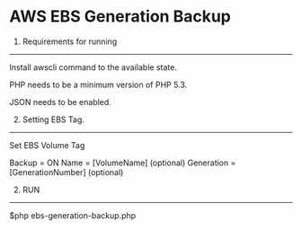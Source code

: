 AWS EBS Generation Backup
========================

1) Requirements for running
----------------------------------

Install awscli command to the available state.

PHP needs to be a minimum version of PHP 5.3.

JSON needs to be enabled.

2) Setting EBS Tag.
-------------------------------------

Set EBS Volume Tag

Backup     = ON
Name       = [VolumeName] (optional)
Generation = [GenerationNumber] (optional)

2) RUN
-------------------------------------

$php ebs-generation-backup.php
